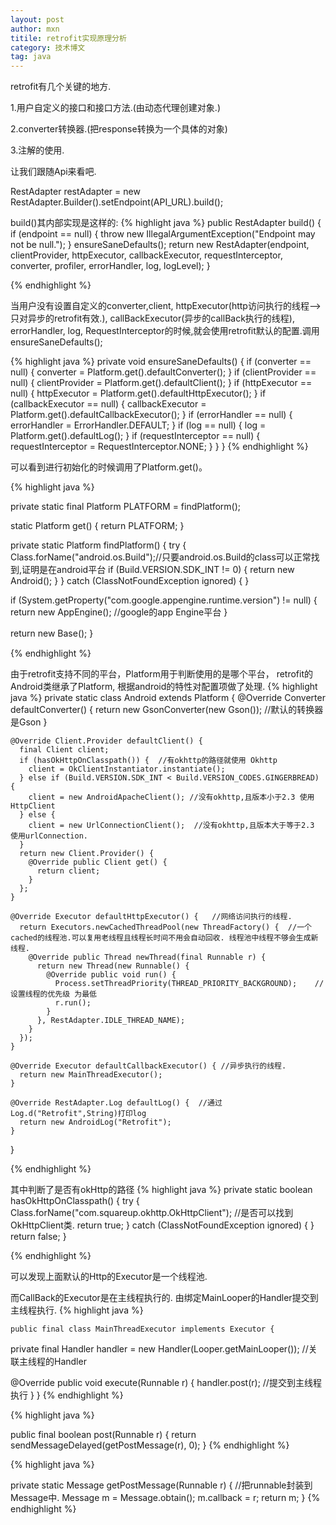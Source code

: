 ```yaml
---
layout: post
author: mxn
titile: retrofit实现原理分析
category: 技术博文
tag: java
---
```


retrofit有几个关键的地方.

1.用户自定义的接口和接口方法.(由动态代理创建对象.)

2.converter转换器.(把response转换为一个具体的对象)

3.注解的使用.

让我们跟随Api来看吧.

RestAdapter restAdapter = new RestAdapter.Builder().setEndpoint(API_URL).build(); 

build()其内部实现是这样的:
{% highlight java %}
public RestAdapter build() {
     if (endpoint == null) {
       throw new IllegalArgumentException("Endpoint may not be null.");
     }
     ensureSaneDefaults();
     return new RestAdapter(endpoint, clientProvider, httpExecutor, callbackExecutor,
         requestInterceptor, converter, profiler, errorHandler, log, logLevel);
   }
   
{% endhighlight  %}

当用户没有设置自定义的converter,client, httpExecutor(http访问执行的线程-->只对异步的retrofit有效.), callBackExecutor(异步的callBack执行的线程), errorHandler, log, RequestInterceptor的时候,就会使用retrofit默认的配置.调用    ensureSaneDefaults();

{% highlight java %}
private void ensureSaneDefaults() {
    if (converter == null) {
      converter = Platform.get().defaultConverter();
    }
    if (clientProvider == null) {
      clientProvider = Platform.get().defaultClient();
    }
    if (httpExecutor == null) {
      httpExecutor = Platform.get().defaultHttpExecutor();
    }
    if (callbackExecutor == null) {
      callbackExecutor = Platform.get().defaultCallbackExecutor();
    }
    if (errorHandler == null) {
      errorHandler = ErrorHandler.DEFAULT;
    }
    if (log == null) {
      log = Platform.get().defaultLog();
    }
    if (requestInterceptor == null) {
      requestInterceptor = RequestInterceptor.NONE;
    }
  }
}
{% endhighlight  %}

 <!-- more -->
 
 可以看到进行初始化的时候调用了Platform.get()。
 
 {% highlight java %}
 
 private static final Platform PLATFORM = findPlatform();
 
static Platform get() {
  return PLATFORM;
}
 
private static Platform findPlatform() {
  try {
    Class.forName("android.os.Build");//只要android.os.Build的class可以正常找到,证明是在android平台
    if (Build.VERSION.SDK_INT != 0) {
      return new Android();
    }
  } catch (ClassNotFoundException ignored) {
  }
 
  if (System.getProperty("com.google.appengine.runtime.version") != null) {
    return new AppEngine();   //google的app Engine平台
  }
 
  return new Base();
}　　


 {% endhighlight  %}
 
 由于retrofit支持不同的平台，Platform用于判断使用的是哪个平台， retrofit的Android类继承了Platform, 根据android的特性对配置项做了处理.
  {% highlight java %}
 private static class Android extends Platform {
    @Override Converter defaultConverter() {
      return new GsonConverter(new Gson());  //默认的转换器是Gson
    }
 
    @Override Client.Provider defaultClient() {
      final Client client;
      if (hasOkHttpOnClasspath()) {  //有okhttp的路径就使用 Okhttp
        client = OkClientInstantiator.instantiate();
      } else if (Build.VERSION.SDK_INT < Build.VERSION_CODES.GINGERBREAD) {
        client = new AndroidApacheClient(); //没有okhttp,且版本小于2.3 使用HttpClient
      } else {
        client = new UrlConnectionClient();  //没有okhttp,且版本大于等于2.3 使用urlConnection.
      }
      return new Client.Provider() {
        @Override public Client get() {
          return client;
        }
      };
    }
 
    @Override Executor defaultHttpExecutor() {   //网络访问执行的线程.
      return Executors.newCachedThreadPool(new ThreadFactory() {  //一个cached的线程池.可以复用老线程且线程长时间不用会自动回收. 线程池中线程不够会生成新线程.
        @Override public Thread newThread(final Runnable r) {
          return new Thread(new Runnable() {
            @Override public void run() {
              Process.setThreadPriority(THREAD_PRIORITY_BACKGROUND);    //设置线程的优先级 为最低
              r.run();
            }
          }, RestAdapter.IDLE_THREAD_NAME);
        }
      });
    }
 
    @Override Executor defaultCallbackExecutor() { //异步执行的线程.
      return new MainThreadExecutor();
    }
 
    @Override RestAdapter.Log defaultLog() {  //通过Log.d("Retrofit",String)打印log
      return new AndroidLog("Retrofit");
    }
  }
  
   {% endhighlight  %}
   
   其中判断了是否有okHttp的路径
     {% highlight java %}
   private static boolean hasOkHttpOnClasspath() {
  try {
    Class.forName("com.squareup.okhttp.OkHttpClient"); //是否可以找到OkHttpClient类.
    return true;
  } catch (ClassNotFoundException ignored) {
  }
  return false;
}

   {% endhighlight  %}
   
   可以发现上面默认的Http的Executor是一个线程池.

而CallBack的Executor是在主线程执行的. 由绑定MainLooper的Handler提交到主线程执行.
    {% highlight java %}
    
    public final class MainThreadExecutor implements Executor {
  private final Handler handler = new Handler(Looper.getMainLooper()); //关联主线程的Handler
 
  @Override public void execute(Runnable r) {
    handler.post(r);                                 //提交到主线程执行
  }
}
   {% endhighlight  %}
   
   
   {% highlight java %}

public final boolean post(Runnable r)
    {
       return  sendMessageDelayed(getPostMessage(r), 0);
    }
    {% endhighlight  %}
   
   {% highlight java %}
   
   private static Message getPostMessage(Runnable r) {   //把runnable封装到Message中.
      Message m = Message.obtain();
      m.callback = r;
      return m;
  }
    {% endhighlight  %}
